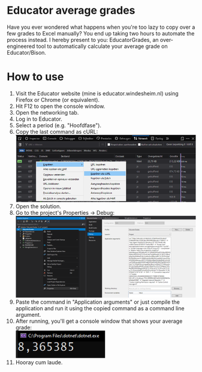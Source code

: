 # Educator average grades
Have you ever wondered what happens when you're too lazy to copy over a few grades to Excel manually? You end up taking two hours to automate the process instead. I hereby present to you: EducatorGrades, an over-engineered tool to automatically calculate your average grade on Educator/Bison.

# How to use
1. Visit the Educator website (mine is educator.windesheim.nl) using Firefox or Chrome (or equivalent).
2. Hit F12 to open the console window.
3. Open the networking tab.
4. Log in to Educator.
5. Select a period (e.g. "Hoofdfase").
6. Copy the last command as cURL:
![copy-from](Screens/copy-from.png)
7. Open the solution.
8. Go to the project's Properties -> Debug:
![project-properties](Screens/project-properties.png)
9. Paste the command in "Application arguments" or just compile the application and run it using the copied command as a command line argument.
10. After running, you'll get a console window that shows your average grade:<br />
![output](Screens/output.png)
11. Hooray cum laude.